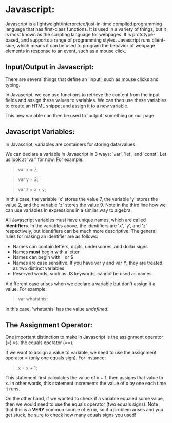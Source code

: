 # Javascript:

Javascript is a lightweight/interpreted/just-in-time compiled programming language that has first-class functions. It is used in a variety of things, but it is most known as the scripting language for webpages. It is prototype-based, and supports a range of programming styles. Javascript runs client-side, which means it can be used to program the behavior of webpage elements in response to an event, such as a mouse click.

## Input/Output in Javascript:

There are several things that define an 'input', such as mouse clicks and typing.

In Javascript, we can use functions to retrieve the content from the input fields and assign these values to variables. We can then use these variables to create an HTML snippet and assign it to a new variable.

This new variable can then be used to 'output' something on our page.

## Javascript Variables:

In Javascript, variables are containers for storing data/values.

We can declare a variable in Javascript in 3 ways: 'var', 'let', and 'const'. Let us look at 'var' for now. For example:

> var x = 7;

> var y = 2;

> var z = x + y;

In this case, the variable 'x' stores the value 7, the variable 'y' stores the value 2, and the variable 'z' stores the value 9. Note in the third line how we can use variables in expressions in a similar way to algebra.

All Javascript variables must have unique names, which are called **identifiers**. In the variables above, the identifiers are 'x', 'y', and 'z' respectively, but identifiers can be much more descriptive. The general rules for making an identifier are as follows:

- Names can contain letters, digits, underscores, and dollar signs
- Names **must** begin with a letter
- Names can begin with _ or $
- Names are case sensitive. If you have var y and var Y, they are treated as two distinct variables
- Reserved words, such as JS keywords, cannot be used as names.

A different case arises when we declare a variable but don't assign it a value. For example:

> var whatsthis;

In this case, 'whatsthis' has the value *undefined*.

## The Assignment Operator:

One important distinction to make in Javascript is the assignment operator (=) vs. the equals operator (==).

If we want to assign a value to variable, we need to use the assignment operator = (only one equals sign). For instance:

> x = x + 1;

This statement first calculates the value of x + 1, then assigns that value to x. In other words, this statement increments the value of x by one each time it runs.

On the other hand, if we wanted to check if a variable equaled some value, then we would need to use the equals operator (two equals signs). Note that this is a **VERY** common source of error, so if a problem arises and you get stuck, be sure to check how many equals signs you used!